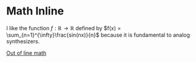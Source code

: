 # Math Inline
I like the function $f:\mathbb{R}\to\mathbb{R}$ defined by $f(x) = \sum_{n=1}^{\infty}\frac{sin(nx)}{n}$ because it is fundamental to analog synthesizers.

[Out of line math](not-inline.md)
